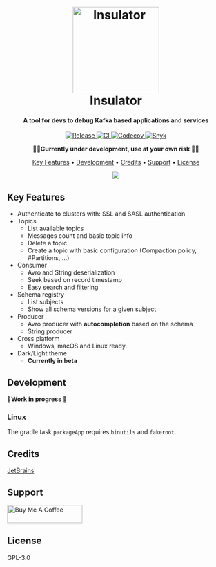 <h1 align="center">
  <br>
  <img src="assets/icon.png" alt="Insulator" width="200">
  <br>
  Insulator
  <br>
</h1>

<h4 align="center">A tool for devs to debug Kafka based applications and services</h4>

<p align="center">

<a href="https://github.com/andrea-vinci/Insulator/releases">
    <img src="https://github.com/andrea-vinci/Insulator/workflows/Release/badge.svg"
         alt="Release">
  </a>

<a href="https://github.com/andrea-vinci/Insulator/actions?query=workflow%3ACI">
    <img src="https://github.com/andrea-vinci/Insulator/workflows/CI/badge.svg"
         alt="CI">
  </a>

<a href="https://codecov.io/gh/andrea-vinci/Insulator">
    <img src="https://codecov.io/gh/andrea-vinci/Insulator/branch/master/graph/badge.svg"
         alt="Codecov">
  </a>

<a href="https://snyk.io/test/github/andrea-vinci/Insulator?targetFile=build.gradle">
    <img src="https://snyk.io/test/github/andrea-vinci/Insulator/badge.svg?targetFile=build.gradle"
         alt="Snyk">
  </a>

</p>
<p align="center"><strong> 🚧🚧Currently under development, use at your own risk 🚧🚧 </strong></p>

<p align="center">
  <a href="#key-features">Key Features</a> •
  <a href="#development">Development</a> •
  <a href="#credits">Credits</a> •
  <a href="#support">Support</a> •
  <a href="#license">License</a>
</p>

<p align="center">
        <img src="assets/insulator_dark_mode.gif">
</p>

## Key Features

* Authenticate to clusters with: SSL and SASL authentication
* Topics
    - List available topics
    - Messages count and basic topic info
    - Delete a topic
    - Create a topic with basic configuration (Compaction policy, \#Partitions, ...)
* Consumer
    - Avro and String deserialization
    - Seek based on record timestamp
    - Easy search and filtering
* Schema registry
    - List subjects
    - Show all schema versions for a given subject
* Producer
    - Avro producer with **autocompletion** based on the schema
    - String producer
* Cross platform
    - Windows, macOS and Linux ready.
* Dark/Light theme
    - **Currently in beta**

## Development
**🚧Work in progress 🚧**
### Linux

The gradle task `packageApp` requires `binutils` and `fakeroot`.

## Credits

[JetBrains](https://www.jetbrains.com/?from=Insulator)

## Support

<a href="https://www.buymeacoffee.com/andreavinci" target="_blank"><img src="https://www.buymeacoffee.com/assets/img/custom_images/orange_img.png" alt="Buy Me A Coffee" style="height: 41px !important;width: 174px !important;box-shadow: 0px 3px 2px 0px rgba(190, 190, 190, 0.5) !important;-webkit-box-shadow: 0px 3px 2px 0px rgba(190, 190, 190, 0.5) !important;" ></a>

## License

GPL-3.0
